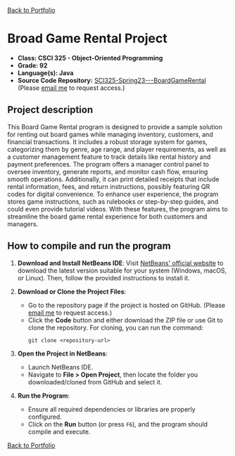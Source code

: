 [Back to Portfolio](./)

Broad Game Rental Project
===============

-   **Class: CSCI 325 - Object-Oriented Programming** 
-   **Grade: 92** 
-   **Language(s): Java** 
-   **Source Code Repository:** [SCI325-Spring23---BoardGameRental](https://github.com/MinhTran2398/CSCI325-Spring23---BoardGameRental) 
    (Please [email me](mailto:Mtran@csustudent.net?subject=GitHub%20Access) to request access.)

## Project description

This Board Game Rental program is designed to provide a sample solution for renting out board games while managing inventory, customers, and financial transactions. It includes a robust storage system for games, categorizing them by genre, age range, and player requirements, as well as a customer management feature to track details like rental history and payment preferences. The program offers a manager control panel to oversee inventory, generate reports, and monitor cash flow, ensuring smooth operations. Additionally, it can print detailed receipts that include rental information, fees, and return instructions, possibly featuring QR codes for digital convenience. To enhance user experience, the program stores game instructions, such as rulebooks or step-by-step guides, and could even provide tutorial videos. With these features, the program aims to streamline the board game rental experience for both customers and managers.


## How to compile and run the program

1. **Download and Install NetBeans IDE**: Visit [NetBeans' official website](https://netbeans.apache.org/) to download the latest version suitable for your system (Windows, macOS, or Linux). Then, follow the provided instructions to install it.

2. **Download or Clone the Project Files**: 
   - Go to the repository page if the project is hosted on GitHub. (Please [email me](mailto:Mtran@csustudent.net?subject=GitHub%20Access) to request access.)
   - Click the **Code** button and either download the ZIP file or use Git to clone the repository. For cloning, you can run the command:
     ```
     git clone <repository-url>
     ```

3. **Open the Project in NetBeans**: 
   - Launch NetBeans IDE.
   - Navigate to **File > Open Project**, then locate the folder you downloaded/cloned from GitHub and select it.

4. **Run the Program**:
   - Ensure all required dependencies or libraries are properly configured.
   - Click on the **Run** button (or press `F6`), and the program should compile and execute.

[Back to Portfolio](./)
